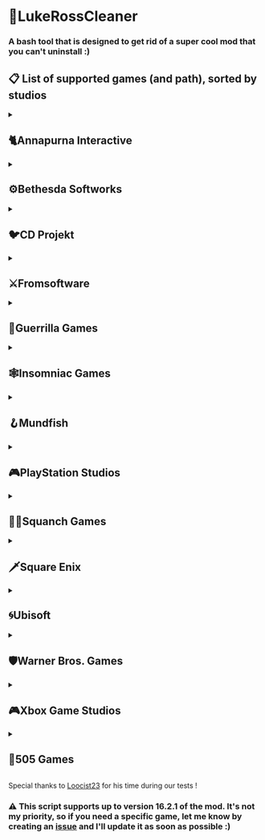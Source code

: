 # 🧼LukeRossCleaner
### A bash tool that is designed to get rid of a super cool mod that you can't uninstall :)

## 📋 List of supported games (and path), sorted by studios
<details>
  <summary><h2>🐈Annapurna Interactive</h2></summary>
  
  - Stray: `\Stray\Hk_project\Binaries\Win64`
</details>

<details>
  <summary><h2>⚙️Bethesda Softworks</h2></summary>
    
  - GhostwireTokyo: `\GhostwireTokyo` 
  - Indiana Jones and the Great Circle: `\Indiana Jones and the Great Circle\Content`
</details>

<details>
  <summary><h2>🐦CD Projekt</h2></summary>
  
  - Cyberpunk 2077: `\Cyberpunk 2077\Cyberpunk 2077\bin\x64`
</details>

<details>
  <summary><h2>⚔Fromsoftware</h2></summary>
  
  - Dark Souls: Remastered: `\DARK SOULS REMASTERED`
  - Elden Ring: `\ELDEN RING`
</details>

<details>
  <summary><h2>🦕Guerrilla Games</h2></summary>
  
  - Horizon Forbidden West: `\Horizon Forbidden West`
  - Horizon Zero Dawn: `\Horizon Zero Dawn`
</details>

<details>
  <summary><h2>🕸️Insomniac Games</h2></summary>
  
  - Marvel's Spider-Man Remastered: `\Spider-man Remastered`
  - Marvel's Spider-Man: Miles Morales: `\Marvel’s Spider-Man - Miles Morales`
</details>

<details>
  <summary><h2>🪝Mundfish</h2></summary>
  
  - Atomic Heart: `\Atomic Heart\AtomicHeart\Binaries\Win64`
</details>

<details>
  <summary><h2>🎮PlayStation Studios</h2></summary>

  - Ghost of Tsushima: `\Ghost of Tsushima DIRECTOR'S CUT`
  - Uncharted Legacy of Thieves Collection: `\UNCHARTED - Legacy of Thieves Collection`
</details>

<details>
  <summary><h2>🧑‍🚀Squanch Games</h2></summary>
  
  - High On Life: `\High on Life\Oregon\Binaries\Win64`
</details>

<details>
  <summary><h2>🗡️Square Enix</h2></summary>
  
  - Final Fantasy VII Remake Intergrade: `\Final Fantasy VII - Remake Intergrade\End\Binaries\Win64`
</details>

<details>
  <summary><h2>🌀Ubisoft</h2></summary>
  
 Avatar: Frontiers of Pandora: `\AvatarFrontiersofPandora`
   ### FarCry:
  - FarCry New Dawn: `\Far Cry New Dawn\bin`
  - FarCry Primal: `\Far Cry - Primal\bin`
  - FarCry 4: `\Far Cry 4`
  - FarCry 5: `\Far Cry 5`
  - FarCry 6: `\Far Cry 6`
 ### Watch Dogs:
  - Watch Dogs: `\Watch_Dogs\bin`
  - Watch Dogs 2: `\Watch_Dogs 2\bin`

Star Wars Outlaws: `\Star Wars Outlaws`
</details>

<details>
  <summary><h2>🛡️Warner Bros. Games</h2></summary>
  
  - Hogwarts Legacy: `\Hogwarts Legacy\Phoenix\Binaries\Win64`
</details>

<details>
  <summary><h2>🎮Xbox Game Studios</h2></summary>
  
  - Grounded: `\Grounded\Maine\Binaries\Win64` 
</details>

<details>
  <summary><h2>🦿505 Games</h2></summary>
  
  - Ghostrunner: `\Ghostrunner\Ghostrunner\Binaries\Win64`
</details>

Special thanks to [Loocist23](https://github.com/Loocist23) for his time during our tests !

### ⚠️ This script supports up to version 16.2.1 of the mod. It's not my priority, so if you need a specific game, let me know by creating an [issue](https://github.com/Yelodress/LukeRossCleaner/issues) and I'll update it as soon as possible :)
